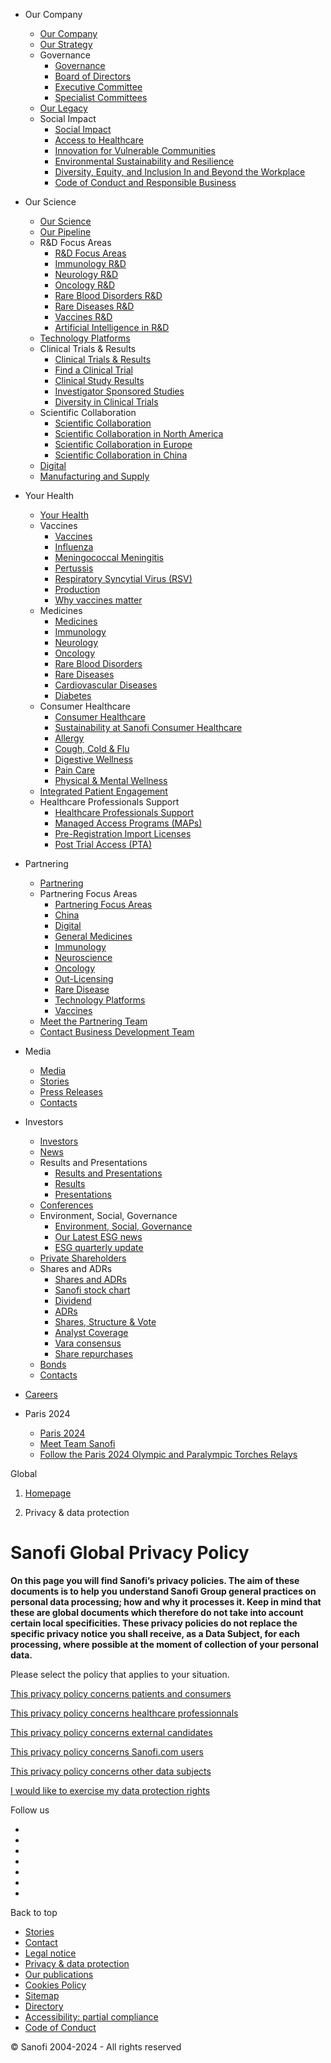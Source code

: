 [](https://www.sanofi.com/en "Back to the sanofi.com homepage")

* Our Company
    * [Our Company](https://www.sanofi.com/en/our-company)
    * [Our Strategy](https://www.sanofi.com/en/our-company/our-strategy)
    * Governance
        * [Governance](https://www.sanofi.com/en/our-company/governance)
        * [Board of Directors](https://www.sanofi.com/en/our-company/governance/board-of-directors)
        * [Executive Committee](https://www.sanofi.com/en/our-company/governance/executive-committee)
        * [Specialist Committees](https://www.sanofi.com/en/our-company/governance/specialist-committees)
    * [Our Legacy](https://www.sanofi.com/en/our-company/our-legacy)
    * Social Impact
        * [Social Impact](https://www.sanofi.com/en/our-company/social-impact)
        * [Access to Healthcare](https://www.sanofi.com/en/our-company/social-impact/access-to-healthcare)
        * [Innovation for Vulnerable Communities](https://www.sanofi.com/en/our-company/social-impact/innovation-for-vulnerable-communities)
        * [Environmental Sustainability and Resilience](https://www.sanofi.com/en/our-company/social-impact/environmental-sustainability-and-resilience)
        * [Diversity, Equity, and Inclusion In and Beyond the Workplace](https://www.sanofi.com/en/our-company/social-impact/diversity-equity-and-inclusion-in-and-beyond-the-workplace)
        * [Code of Conduct and Responsible Business](https://www.sanofi.com/en/our-company/social-impact/responsible-business-values)
* Our Science
    * [Our Science](https://www.sanofi.com/en/our-science)
    * [Our Pipeline](https://www.sanofi.com/en/our-science/our-pipeline)
    * R&D Focus Areas
        * [R&D Focus Areas](https://www.sanofi.com/en/our-science/rd-focus-areas)
        * [Immunology R&D](https://www.sanofi.com/en/our-science/rd-focus-areas/immunology-rd)
        * [Neurology R&D](https://www.sanofi.com/en/our-science/rd-focus-areas/neurology-rd)
        * [Oncology R&D](https://www.sanofi.com/en/our-science/rd-focus-areas/oncology-rd)
        * [Rare Blood Disorders R&D](https://www.sanofi.com/en/our-science/rd-focus-areas/rare-blood-disorders-rd)
        * [Rare Diseases R&D](https://www.sanofi.com/en/our-science/rd-focus-areas/rare-diseases-rd)
        * [Vaccines R&D](https://www.sanofi.com/en/our-science/rd-focus-areas/vaccines-rd)
        * [Artificial Intelligence in R&D](https://www.sanofi.com/en/our-science/rd-focus-areas/artificial-intelligence-rd)
    * [Technology Platforms](https://www.sanofi.com/en/our-science/technology-platforms)
    * Clinical Trials & Results
        * [Clinical Trials & Results](https://www.sanofi.com/en/our-science/clinical-trials-and-results)
        * [Find a Clinical Trial](https://www.sanofistudies.com/global/en/)
        * [Clinical Study Results](https://www.sanofi.com/en/our-science/clinical-trials-and-results/clinical-study-results)
        * [Investigator Sponsored Studies](https://www.sanofi.com/en/our-science/clinical-trials-and-results/investigator-sponsored-studies)
        * [Diversity in Clinical Trials](https://www.sanofi.com/en/our-science/clinical-trials-and-results/diversity-in-clinical-trials)
    * Scientific Collaboration
        * [Scientific Collaboration](https://www.sanofi.com/en/our-science/scientific-collaboration)
        * [Scientific Collaboration in North America](https://www.sanofi.com/en/our-science/scientific-collaboration/north-america)
        * [Scientific Collaboration in Europe](https://www.sanofi.com/en/our-science/scientific-collaboration/europe)
        * [Scientific Collaboration in China](https://www.sanofi.com/en/our-science/scientific-collaboration/china)
    * [Digital](https://www.sanofi.com/en/our-science/digital)
    * [Manufacturing and Supply](https://www.sanofi.com/en/our-science/manufacturing-and-supply)
* Your Health
    * [Your Health](https://www.sanofi.com/en/your-health)
    * Vaccines
        * [Vaccines](https://www.sanofi.com/en/your-health/vaccines)
        * [Influenza](https://www.sanofi.com/en/your-health/vaccines/influenza)
        * [Meningococcal Meningitis](https://www.sanofi.com/en/your-health/vaccines/meningococcal-meningitis)
        * [Pertussis](https://www.sanofi.com/en/your-health/vaccines/pertussis)
        * [Respiratory Syncytial Virus (RSV)](https://www.sanofi.com/en/your-health/vaccines/respiratory-syncytial-virus)
        * [Production](https://www.sanofi.com/en/your-health/vaccines/production)
        * [Why vaccines matter](https://www.sanofi.com/en/your-health/vaccines/why-vaccines-matter)
    * Medicines
        * [Medicines](https://www.sanofi.com/en/your-health/medicines)
        * [Immunology](https://www.sanofi.com/en/your-health/medicines/immunology)
        * [Neurology](https://www.sanofi.com/en/your-health/medicines/neurology)
        * [Oncology](https://www.sanofi.com/en/your-health/medicines/oncology)
        * [Rare Blood Disorders](https://www.sanofi.com/en/your-health/medicines/rare-blood-disorders)
        * [Rare Diseases](https://www.sanofi.com/en/your-health/medicines/rare-diseases)
        * [Cardiovascular Diseases](https://www.sanofi.com/en/your-health/medicines/cardiovascular-diseases)
        * [Diabetes](https://www.sanofi.com/en/your-health/medicines/diabetes)
    * Consumer Healthcare
        * [Consumer Healthcare](https://www.sanofi.com/en/your-health/consumer-healthcare)
        * [Sustainability at Sanofi Consumer Healthcare](https://www.sanofi.com/en/your-health/consumer-healthcare/sustainability-at-sanofi-consumer-healthcare)
        * [Allergy](https://www.sanofi.com/en/your-health/consumer-healthcare/allergy)
        * [Cough, Cold & Flu](https://www.sanofi.com/en/your-health/consumer-healthcare/cough-cold-and-flu)
        * [Digestive Wellness](https://www.sanofi.com/en/your-health/consumer-healthcare/digestive-wellness)
        * [Pain Care](https://www.sanofi.com/en/your-health/consumer-healthcare/pain-care)
        * [Physical & Mental Wellness](https://www.sanofi.com/en/your-health/consumer-healthcare/physical-and-mental-wellness)
    * [Integrated Patient Engagement](https://www.sanofi.com/en/your-health/patient-engagement)
    * Healthcare Professionals Support
        * [Healthcare Professionals Support](https://www.sanofi.com/en/your-health/healthcare-professional-support)
        * [Managed Access Programs (MAPs)](https://www.sanofi.com/en/your-health/healthcare-professional-support/sanofi-manage-access-program)
        * [Pre-Registration Import Licenses](https://www.sanofi.com/en/your-health/healthcare-professional-support/sanofi-preregistration-import-license)
        * [Post Trial Access (PTA)](https://www.sanofi.com/en/your-health/healthcare-professional-support/post-trial-access)
* Partnering
    * [Partnering](https://www.sanofi.com/en/partnering)
    * Partnering Focus Areas
        * [Partnering Focus Areas](https://www.sanofi.com/en/partnering/partnering-focus-areas)
        * [China](https://www.sanofi.com/en/partnering/partnering-focus-areas/china)
        * [Digital](https://www.sanofi.com/en/partnering/partnering-focus-areas/digital)
        * [General Medicines](https://www.sanofi.com/en/partnering/partnering-focus-areas/general-medicines)
        * [Immunology](https://www.sanofi.com/en/partnering/partnering-focus-areas/immunology)
        * [Neuroscience](https://www.sanofi.com/en/partnering/partnering-focus-areas/neuroscience)
        * [Oncology](https://www.sanofi.com/en/partnering/partnering-focus-areas/oncology)
        * [Out-Licensing](https://www.sanofi.com/en/partnering/partnering-focus-areas/out-licensing)
        * [Rare Disease](https://www.sanofi.com/en/partnering/partnering-focus-areas/rare-disease)
        * [Technology Platforms](https://www.sanofi.com/en/partnering/partnering-focus-areas/technology-platforms)
        * [Vaccines](https://www.sanofi.com/en/partnering/partnering-focus-areas/vaccines)
    * [Meet the Partnering Team](https://www.sanofi.com/en/partnering/meet-the-partnering-team)
    * [Contact Business Development Team](https://www.sanofi.com/en/partnering/contact-business-development-team)

* Media
    * [Media](https://www.sanofi.com/en/media-room)
    * [Stories](https://www.sanofi.com/en/magazine)
    * [Press Releases](https://www.sanofi.com/en/media-room/press-releases)
    * [Contacts](https://www.sanofi.com/en/media-room/contact)
* Investors
    * [Investors](https://www.sanofi.com/en/investors)
    * [News](https://www.sanofi.com/en/media-room/press-releases)
    * Results and Presentations
        * [Results and Presentations](https://www.sanofi.com/en/investors/financial-results-and-events)
        * [Results](https://www.sanofi.com/en/investors/financial-results-and-events/financial-results)
        * [Presentations](https://www.sanofi.com/en/investors/financial-results-and-events/investor-presentations)
    * [Conferences](https://www.sanofi.com/en/investors/broker-conferences)
    * Environment, Social, Governance
        * [Environment, Social, Governance](https://www.sanofi.com/en/investors/environment-social-governance)
        * [Our Latest ESG news](https://www.sanofi.com/en/investors/environment-social-governance/latest-news)
        * [ESG quarterly update](https://www.sanofi.com/en/investors/environment-social-governance/esg-quarterly-update)
    * [Private Shareholders](https://www.sanofi.com/en/investors/individual-shareholders)
    * Shares and ADRs
        * [Shares and ADRs](https://www.sanofi.com/en/investors/sanofi-share-and-adrs)
        * [Sanofi stock chart](https://www.sanofi.com/en/investors/sanofi-share-and-adrs/stock-chart)
        * [Dividend](https://www.sanofi.com/en/investors/sanofi-share-and-adrs/dividend)
        * [ADRs](https://www.sanofi.com/en/investors/sanofi-share-and-adrs/adrs)
        * [Shares, Structure & Vote](https://www.sanofi.com/en/investors/sanofi-share-and-adrs/shares-structure-vote)
        * [Analyst Coverage](https://www.sanofi.com/en/investors/sanofi-share-and-adrs/analyst-coverage)
        * [Vara consensus](https://www.sanofi.com/en/investors/sanofi-share-and-adrs/vara-consensus)
        * [Share repurchases](https://www.sanofi.com/en/investors/sanofi-share-and-adrs/share-repurchases)
    * [Bonds](https://www.sanofi.com/en/investors/bonds)
    * [Contacts](https://www.sanofi.com/en/investors/contacts)
* [Careers](https://jobs.sanofi.com/)
* Paris 2024
    * [Paris 2024](https://www.sanofi.com/en/paris-2024-partnership)
    * [Meet Team Sanofi](https://www.sanofi.com/en/paris-2024-partnership/team-sanofi-igniting-potential-inspiring-change)
    * [Follow the Paris 2024 Olympic and Paralympic Torches Relays](https://www.sanofi.com/en/paris-2024-partnership/torches-relays)

Global

1. [Homepage](https://www.sanofi.com/en)

3. Privacy & data protection

Sanofi Global Privacy Policy
============================

**On this page you will find Sanofi’s privacy policies. The aim of these documents is to help you understand Sanofi Group general practices on personal data processing; how and why it processes it. Keep in mind that these are global documents which therefore do not take into account certain local specificities. These privacy policies do not replace the specific privacy notice you shall receive, as a Data Subject, for each processing, where possible at the moment of collection of your personal data.**

Please select the policy that applies to your situation. 

[This privacy policy concerns patients and consumers](https://www.sanofi.com/en/privacy-and-data-protection/patients-and-consumers "Patients and consumers")

[This privacy policy concerns healthcare professionnals](https://www.sanofi.com/en/privacy-and-data-protection/healthcare-professionals "Healthcare professionals")

[This privacy policy concerns external candidates](https://www.sanofi.com/en/privacy-and-data-protection/external-candidates "External Candidates")

[This privacy policy concerns Sanofi.com users](https://www.sanofi.com/en/privacy-and-data-protection/sanofi-com-website "Sanofi.com website")

[This privacy policy concerns other data subjects](https://www.sanofi.com/en/privacy-and-data-protection/other-data-subjects "Other data subjects")

[I would like to exercise my data protection rights](https://www.sanofi.com/en/data-protection-contact "Data Protection Contact")

Follow us

* [](https://www.linkedin.com/company/sanofi "Sanofi on Linkedin")
* [](https://twitter.com/sanofi "Sanofi on Twitter")
* [](https://www.instagram.com/sanofi/ "Sanofi on Instagram")
* [](https://www.facebook.com/Sanofi "Sanofi on Facebook")
* [](https://www.tiktok.com/@sanofi "Sanofi on TikTok")
* [](https://www.youtube.com/user/sanofiaventisTVen "Sanofi on Youtube")
* [](https://www.sanofi.com/rss "Our RSS feed")

Back to top

* [Stories](https://www.sanofi.com/en/magazine)
* [Contact](https://www.sanofi.com/en/contact)
* [Legal notice](https://www.sanofi.com/en/legal-notice)
* [Privacy & data protection](https://www.sanofi.com/en/privacy-and-data-protection)
* [Our publications](https://www.sanofi.com/en/publications)
* [Cookies Policy](https://www.sanofi.com/en/data-privacy)
* [Sitemap](https://www.sanofi.com/en/sitemap)
* [Directory](https://www.sanofi.com/en/directory)
* [Accessibility: partial compliance](https://www.sanofi.com/en/accessibility-partial-compliance)
* [Code of Conduct](https://www.codeofconduct.sanofi/)

© Sanofi 2004-2024 - All rights reserved